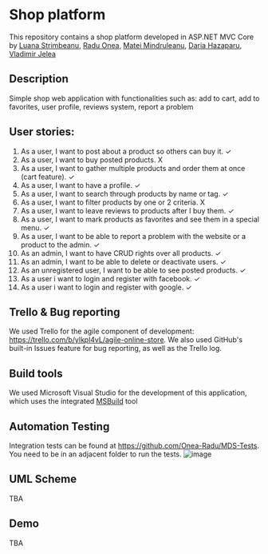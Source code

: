 # Shop platform
This repository contains a shop platform developed in ASP.NET MVC Core by [Luana Strimbeanu](https://github.com/st-lu), [Radu Onea](https://github.com/Onea-Radu), [Matei Mindruleanu](https://github.com/M4731), [Daria Hazaparu](https://github.com/dariahazaparu), [Vladimir Jelea](https://github.com/vladirares)

## Description

Simple shop web application with functionalities such as: add to cart, add to favorites, user profile, reviews system, report a problem

## User stories:

1. As a user, I want to post about a product so others can buy it. ✓
2. As a user, I want to buy posted products. X
3. As a user, I want to gather multiple products and order them at once (cart feature). ✓
4. As a user, I want to have a profile. ✓
5. As a user, I want to search through products by name or tag. ✓
6. As a user, I want to filter products by one or 2 criteria. X
7. As a user, I want to leave reviews to products after I buy them. ✓
8. As a user, I want to mark products as favorites and see them in a special menu. ✓
9. As a user, I want to be able to report a problem with the website or a product to the admin. ✓
10. As an admin, I want to have CRUD rights over all products. ✓
11. As an admin, I want to be able to delete or deactivate users. ✓
12. As an unregistered user, I want to be able to see posted products. ✓
13. As a user i want to login and register with facebook. ✓
14. As a user i want to login and register with google. ✓

## Trello & Bug reporting

We used Trello for the agile component of development: https://trello.com/b/ylkpl4vL/agile-online-store. We also used GitHub's built-in Issues feature for bug reporting, as well as the Trello log.

## Build tools

We used Microsoft Visual Studio for the development of this application, which uses the integrated [MSBuild](https://docs.microsoft.com/en-us/visualstudio/msbuild/msbuild?view=vs-2019) tool

## Automation Testing

Integration tests can be found at https://github.com/Onea-Radu/MDS-Tests.
You need to be in an adjacent folder to run the tests.
![image](https://user-images.githubusercontent.com/24993977/122580432-a180ad00-d05e-11eb-80c9-f8f36c8ca153.png)

## UML Scheme
TBA

## Demo
TBA
